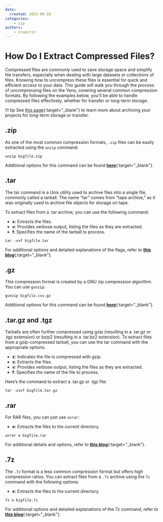 ```yaml
---
date:
  created: 2023-08-18
categories:
    - zip
authors:
    - nrapstin
---
```


# How Do I Extract Compressed Files?

Compressed files are commonly used to save storage space and simplify file transfers, especially when dealing with large datasets or collections of files. Knowing how to uncompress these files is essential for quick and efficient access to your data. This guide will walk you through the process of uncompressing files on the Yens, covering several common compression formats. By following the examples below, you'll be able to handle compressed files effectively, whether for transfer or long-term storage.

<!-- more -->


!!! tip
    See [this page](/_user_guide/best_practices_archive/?h=archive){:target="_blank"} to learn more about archiving your projects for long-term storage or transfer.

## .zip
As one of the most common compression formats, `.zip` files can be easily extracted using the `unzip` command:

```title="Terminal Command"
unzip bigfile.zip
```
Additional options for this command can be found [**here**](https://linuxize.com/post/how-to-unzip-files-in-linux/){:target="_blank"}.

## .tar
The tar command is a Unix utility used to archive files into a single file, commonly called a tarball. The name "tar" comes from "tape archive," as it was originally used to archive file objects for storage on tape.

To extract files from a .tar archive, you can use the following command:

- **x**: Extracts the files.
- **v**: Provides verbose output, listing the files as they are extracted.
- **f**: Specifies the name of the tarball to process.

```title="Terminal Command"
tar -xvf bigfile.tar
```
For additional options and detailed explanations of the flags, refer to [**this blog**](https://www.geeksforgeeks.org/tar-command-linux-examples/){:target="_blank"}.

## .gz
This compression format is created by a GNU zip compression algorithm. You can use `gunzip`:
```title="Terminal Command"
gunzip bigfile.csv.gz
```
Additional options for this command can be found [**here**](https://www.geeksforgeeks.org/gunzip-command-in-linux-with-examples/){:target="_blank"}.

## .tar.gz and .tgz

Tarballs are often further compressed using gzip (resulting in a .tar.gz or .tgz extension) or bzip2 (resulting in a .tar.bz2 extension). To extract files from a gzip-compressed tarball, you can use the tar command with the appropriate options.

- **z**: Indicates the file is compressed with gzip.
- **x**: Extracts the files.
- **v**: Provides verbose output, listing the files as they are extracted.
- **f**: Specifies the name of the file to process.

Here’s the command to extract a .tar.gz or .tgz file:

```title="Terminal Command"
tar -zxvf bigfile.tar.gz  
```

## .rar
For RAR files, you can just use `unrar`:

- **e**: Extracts the files to the current directory.

```title="Terminal Command"
unrar e bigfile.rar
```

For additional details and options, refer to [**this blog**](https://www.tecmint.com/how-to-open-extract-and-create-rar-files-in-linux/){:target="_blank"}.

## .7z
The `.7z` format is a less common compression format but offers high compression ratios. You can extract files from a `.7z` archive using the `7z` command with the following options:

- **e**: Extracts the files to the current directory.

```title="Terminal Command"
7z e bigfile.7z
```
For additional options and detailed explanations of the 7z command, refer to [**this blog**](https://itsfoss.com/use-7zip-ubuntu-linux/){:target="_blank"}.